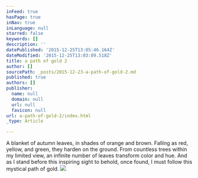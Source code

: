 ```yaml
---
inFeed: true
hasPage: true
inNav: true
inLanguage: null
starred: false
keywords: []
description: ''
datePublished: '2015-12-25T13:05:46.164Z'
dateModified: '2015-12-25T13:03:09.518Z'
title: a path of gold 2
author: []
sourcePath: _posts/2015-12-23-a-path-of-gold-2.md
published: true
authors: []
publisher:
  name: null
  domain: null
  url: null
  favicon: null
url: a-path-of-gold-2/index.html
_type: Article

---
```

A blanket of autumn leaves,
in shades of orange and brown.
Falling as red, yellow, and green,
they harden on the ground. 
From countless trees
within my limited view,
an infinite number of leaves
transform color and hue.
And as I stand before
this inspiring sight to behold,
once found, I must follow 
this mystical path of gold.
![](https://the-grid-user-content.s3-us-west-2.amazonaws.com/ad48e988-e175-495d-beed-bc863ad06a5c.jpg)